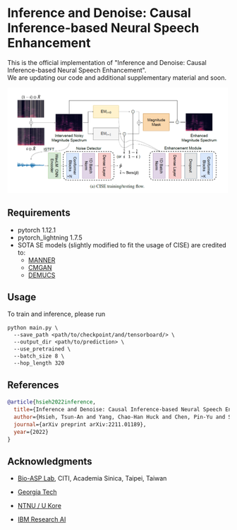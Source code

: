 # Inference and Denoise: Causal Inference-based Neural Speech Enhancement
This is the official implementation of "Inference and Denoise: Causal Inference-based Neural Speech Enhancement".<br>
We are updating our code and additional supplementary material and soon.

<img src="https://github.com/aleXiehta/Causal-SE/blob/main/causal-se-systems.PNG" width="500">


## Requirements
* pytorch 1.12.1
* pytorch_lightning 1.7.5
* SOTA SE models (slightly modified to fit the usage of CISE) are credited to:
  * [MANNER](https://github.com/winddori2002/MANNER.git)
  * [CMGAN](https://github.com/ruizhecao96/CMGAN.git)
  * [DEMUCS](https://github.com/facebookresearch/denoiser.git)

## Usage
To train and inference, please run
```
python main.py \
  --save_path <path/to/checkpoint/and/tensorboard/> \
  --output_dir <path/to/prediction> \
  --use_pretrained \
  --batch_size 8 \
  --hop_length 320
```
  
## References

```bib
@article{hsieh2022inference,
  title={Inference and Denoise: Causal Inference-based Neural Speech Enhancement},
  author={Hsieh, Tsun-An and Yang, Chao-Han Huck and Chen, Pin-Yu and Siniscalchi, Sabato Marco and Tsao, Yu},
  journal={arXiv preprint arXiv:2211.01189},
  year={2022}
}
```
  
## Acknowledgments
* [Bio-ASP Lab](https://bio-asplab.citi.sinica.edu.tw), CITI, Academia Sinica, Taipei, Taiwan

* [Georgia Tech](https://www.ece.gatech.edu/)

* [NTNU / U Kore](https://www.ntnu.edu/employees/marco.siniscalchi)

* [IBM Research AI](https://researcher.watson.ibm.com/researcher/view.php?person=ibm-Pin-Yu.Chen)
